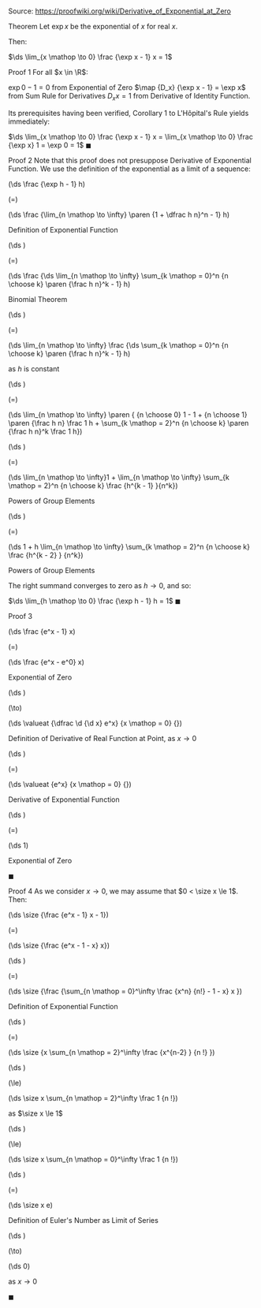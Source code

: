 # 

Source: https://proofwiki.org/wiki/Derivative_of_Exponential_at_Zero



Theorem
Let $\exp x$ be the exponential of $x$ for real $x$.

Then:

$\ds \lim_{x \mathop \to 0} \frac {\exp x - 1} x = 1$


Proof 1
For all $x \in \R$:

$\exp 0 - 1 = 0$ from Exponential of Zero
$\map {D_x} {\exp x - 1} = \exp x$ from Sum Rule for Derivatives
$D_x x = 1$ from Derivative of Identity Function.

Its prerequisites having been verified, Corollary 1 to L'Hôpital's Rule yields immediately:

$\ds \lim_{x \mathop \to 0} \frac {\exp x - 1} x = \lim_{x \mathop \to 0} \frac {\exp x} 1 = \exp 0 = 1$
$\blacksquare$


Proof 2
Note that this proof does not presuppose Derivative of Exponential Function.
We use the definition of the exponential as a limit of a sequence:














\(\ds \frac {\exp h - 1} h\)

\(=\)







\(\ds \frac {\lim_{n \mathop \to \infty} \paren {1 + \dfrac h n}^n - 1} h\)





Definition of Exponential Function














\(\ds \)

\(=\)







\(\ds \frac {\ds \lim_{n \mathop \to \infty} \sum_{k \mathop = 0}^n {n \choose k} \paren {\frac h n}^k - 1} h\)





Binomial Theorem














\(\ds \)

\(=\)







\(\ds \lim_{n \mathop \to \infty} \frac {\ds \sum_{k \mathop = 0}^n {n \choose k} \paren {\frac h n}^k - 1} h\)





as $h$ is constant














\(\ds \)

\(=\)







\(\ds \lim_{n \mathop \to \infty} \paren { {n \choose 0} 1 - 1 + {n \choose 1} \paren {\frac h n} \frac 1 h + \sum_{k \mathop = 2}^n {n \choose k} \paren {\frac h n}^k \frac 1 h}\)




















\(\ds \)

\(=\)







\(\ds \lim_{n \mathop \to \infty}1 + \lim_{n \mathop \to \infty} \sum_{k \mathop = 2}^n {n \choose k} \frac {h^{k - 1} }{n^k}\)





Powers of Group Elements














\(\ds \)

\(=\)







\(\ds 1 + h \lim_{n \mathop \to \infty} \sum_{k \mathop = 2}^n {n \choose k} \frac {h^{k - 2} } {n^k}\)





Powers of Group Elements



The right summand converges to zero as $h \to 0$, and so:

$\ds \lim_{h \mathop \to 0} \frac {\exp h - 1} h = 1$
$\blacksquare$


Proof 3













\(\ds \frac {e^x - 1} x\)

\(=\)







\(\ds \frac {e^x - e^0} x\)





Exponential of Zero














\(\ds \)

\(\to\)







\(\ds \valueat {\dfrac \d {\d x} e^x} {x \mathop = 0} {}\)





Definition of Derivative of Real Function at Point, as $x \to 0$














\(\ds \)

\(=\)







\(\ds \valueat {e^x} {x \mathop = 0} {}\)





Derivative of Exponential Function














\(\ds \)

\(=\)







\(\ds 1\)





Exponential of Zero



$\blacksquare$


Proof 4
As we consider $x \to 0$, we may assume that $0 < \size x \le 1$.
Then:














\(\ds \size {\frac {e^x - 1} x - 1}\)

\(=\)







\(\ds \size {\frac {e^x - 1 - x} x}\)




















\(\ds \)

\(=\)







\(\ds \size {\frac {\sum_{n \mathop = 0}^\infty \frac {x^n} {n!} - 1 - x} x }\)





Definition of Exponential Function














\(\ds \)

\(=\)







\(\ds \size {x \sum_{n \mathop = 2}^\infty \frac {x^{n-2} } {n !} }\)




















\(\ds \)

\(\le\)







\(\ds \size x \sum_{n \mathop = 2}^\infty \frac 1 {n !}\)





as $\size x \le 1$














\(\ds \)

\(\le\)







\(\ds \size x \sum_{n \mathop = 0}^\infty \frac 1 {n !}\)




















\(\ds \)

\(=\)







\(\ds \size x e\)





Definition of Euler's Number as Limit of Series














\(\ds \)

\(\to\)







\(\ds 0\)





as $x \to 0$



$\blacksquare$





